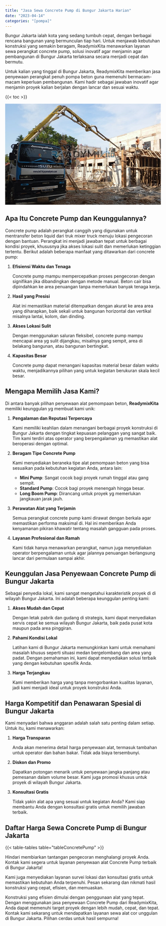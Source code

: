```yaml
---
title: "Jasa Sewa Concrete Pump di Bungur Jakarta Harian"
date: "2023-04-14"
categories: "[pompa]"
---
```


Bungur Jakarta ialah kota yang sedang tumbuh cepat, dengan berbagai rencana bangunan yang bermunculan tiap hari. Untuk menjawab kebutuhan konstruksi yang semakin beragam, ReadymixKita menawarkan layanan sewa perangkat concrete pump, solusi inovatif agar menjamin agar pembangunan di Bungur Jakarta terlaksana secara menjadi cepat dan bermutu.

Untuk kalian yang tinggal di Bungur Jakarta, ReadymixKita memberikan jasa penyewaan perangkat penuh pompa beton guna memenuhi bermacam-macam keperluan pembangunan. Kami hadir sebagai jawaban inovatif agar menjamin proyek kalian berjalan dengan lancar dan sesuai waktu.

{{< toc >}}

![Jasa Sewa Concrete Pump di Bungur Jakarta Harian](/images/pompa/sewa-pompa-26.jpg)

## Apa Itu Concrete Pump dan Keunggulannya?

Concrete pump adalah perangkat canggih yang digunakan untuk mentransfer beton liquid dari truk mixer truck menuju lokasi pengecoran dengan bantuan. Perangkat ini menjadi jawaban tepat untuk berbagai kondisi proyek, khususnya jika akses lokasi sulit dan memerlukan ketinggian tertentu. Berikut adalah beberapa manfaat yang ditawarkan dari concrete pump:

1. **Efisiensi Waktu dan Tenaga**

   Concrete pump mampu mempercepatkan proses pengecoran dengan signifikan jika dibandingkan dengan metode manual. Beton cair bisa dipindahkan ke area penuangan tanpa memerlukan banyak tenaga kerja.

2. **Hasil yang Presisi**

   Alat ini memastikan material ditempatkan dengan akurat ke area area yang diharapkan, baik sekali untuk bangunan horizontal dan vertikal misalnya lantai, kolom, dan dinding.

3. **Akses Lokasi Sulit**

   Dengan menggunakan saluran fleksibel, concrete pump mampu mencapai area yg sulit dijangkau, misalnya gang sempit, area di belakang bangunan, atau bangunan bertingkat.

4. **Kapasitas Besar**

   Concrete pump dapat menangani kapasitas material besar dalam waktu waktu, menjadikannya pilihan yang untuk kegiatan berukuran skala kecil besar.

## Mengapa Memilih Jasa Kami?

Di antara banyak pilihan penyewaan alat pemompaan beton, **ReadymixKita** memiliki keunggulan yg membuat kami unik:

1. **Pengalaman dan Reputasi Terpercaya**

   Kami memiliki keahlian dalam menangani berbagai proyek konstruksi di Bungur Jakarta dengan tingkat kepuasan pelanggan yang sangat baik. Tim kami terdiri atas operator yang berpengalaman yg memastikan alat beroperasi dengan optimal.

2. **Beragam Tipe Concrete Pump**

   Kami menyediakan beraneka tipe alat pemompaan beton yang bisa sesuaikan pada kebutuhan kegiatan Anda, antara lain:
   - **Mini Pump**: Sangat cocok bagi proyek rumah tinggal atau gang sempit.
   - **Standard Pump**: Cocok bagi proyek menengah hingga besar.
   - **Long Boom Pump**: Dirancang untuk proyek yg memerlukan jangkauan jarak jauh.

3. **Perawatan Alat yang Terjamin**

   Semua perangkat concrete pump kami dirawat dengan berkala agar memastikan performa maksimal di. Hal ini memberikan Anda kenyamanan pikiran khawatir tentang masalah gangguan pada proses.

4. **Layanan Profesional dan Ramah**

   Kami tidak hanya menawarkan perangkat, namun juga menyediakan operator berpengalaman untuk agar jalannya penuangan berlangsung lancar dari permulaan sampai akhir.

## Keunggulan Jasa Penyewaan Concrete Pump di Bungur Jakarta

Sebagai penyedia lokal, kami sangat mengetahui karakteristik proyek di di wilayah Bungur Jakarta. Ini adalah beberapa keunggulan penting kami:

1. **Akses Mudah dan Cepat**

   Dengan letak pabrik dan gudang di strategis, kami dapat menyediakan servis cepat ke semua wilayah Bungur Jakarta, baik pada pusat kota maupun pada area pinggiran.

2. **Pahami Kondisi Lokal**

   Latihan kami di Bungur Jakarta memungkinkan kami untuk memahami masalah khusus seperti situasi medan bergelombang dan area yang padat. Dengan pemahaman ini, kami dapat menyediakan solusi terbaik yang dengan kebutuhan spesifik Anda.

3. **Harga Terjangkau**

   Kami memberikan harga yang tanpa mengorbankan kualitas layanan, jadi kami menjadi ideal untuk proyek konstruksi Anda.

## Harga Kompetitif dan Penawaran Spesial di Bungur Jakarta

Kami menyadari bahwa anggaran adalah salah satu penting dalam setiap. Untuk itu, kami menawarkan:

1. **Harga Transparan**

   Anda akan menerima detail harga penyewaan alat, termasuk tambahan untuk operator dan bahan bakar. Tidak ada biaya tersembunyi.

2. **Diskon dan Promo**

   Dapatkan potongan menarik untuk penyewaan jangka panjang atau pemesanan dalam volume besar. Kami juga promosi khusus untuk proyek di wilayah Bungur Jakarta.

3. **Konsultasi Gratis**

   Tidak yakin alat apa yang sesuai untuk kegiatan Anda? Kami siap membantu Anda dengan konsultasi gratis untuk memilih jawaban terbaik.

## Daftar Harga Sewa Concrete Pump di Bungur Jakarta

{{< table-tables table="tableConcretePump" >}}

Hindari membiarkan tantangan pengecoran menghalangi proyek Anda. Kontak kami segera untuk layanan penyewaan alat Concrete Pump terbaik di Bungur Jakarta!

Kami juga menyediakan layanan survei lokasi dan konsultasi gratis untuk memastikan kebutuhan Anda terpenuhi. Pesan sekarang dan nikmati hasil konstruksi yang cepat, efisien, dan memuaskan.

Konstruksi yang efisien dimulai dengan penggunaan alat yang tepat. Dengan menggunakan jasa penyewaan Concrete Pump dari ReadymixKita, Anda dapat memenuhi target proyek dengan lebih mudah, cepat, dan tepat. Kontak kami sekarang untuk mendapatkan layanan sewa alat cor unggulan di Bungur Jakarta. Pilihan cerdas untuk hasil sempurna!